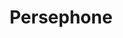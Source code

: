 ---
title: 'Persephone'
thumbnail: 'https://ik.imagekit.io/alexborecky/Nelisa/Persephone/PERSEPHONE.00_01_37_19.Still004_-hniBodbPYW3U.jpg'
hover: 'https://ik.imagekit.io/alexborecky/Nelisa/Persephone/gif-min_gUOCMM3RSu6vz.gif'
description: 'foo foo foo'

images: [
    #1
    { 
        src: 'https://ik.imagekit.io/alexborecky/Nelisa/Persephone/PERSEPHONE.00_00_21_11.Still002_A6cQgQ1z9eerc.jpg'
    },
    #2
    {
        src: 'https://ik.imagekit.io/alexborecky/Nelisa/Persephone/PERSEPHONE.00_04_17_21.Still013_4mXe3MDOfZT9J.jpg'
    },
    #3
    {
        src: 'https://ik.imagekit.io/alexborecky/Nelisa/Persephone/PERSEPHONE.00_01_37_19.Still004_-hniBodbPYW3U.jpg'
    },
    #4
    {
        src: 'https://ik.imagekit.io/alexborecky/Nelisa/Persephone/PERSEPHONE.00_01_56_05.Still005_Mpc2sSDJNUj3v.jpg'
    },
    #5
    {
        src: 'https://ik.imagekit.io/alexborecky/Nelisa/Persephone/PERSEPHONE.00_01_14_08.Still003_U1LOXFde22H5H.jpg'
    },
    #6
    {
        src: 'https://ik.imagekit.io/alexborecky/Nelisa/Persephone/PERSEPHONE.00_00_10_15.Still001_bbNH8kjRcyKc.jpg'
    },
    #7
    {
        src: 'https://ik.imagekit.io/alexborecky/Nelisa/Persephone/PERSEPHONE.00_02_48_14.Still008_99XAbbJ9gnTQ4.jpg'
    },
    #8
    {
        src: 'https://ik.imagekit.io/alexborecky/Nelisa/Persephone/PERSEPHONE.00_03_41_23.Still009_2tgiUdCCm4s3-.jpg'
    },
    #9
    {
        src: 'https://ik.imagekit.io/alexborecky/Nelisa/Persephone/PERSEPHONE.00_02_34_15.Still007_9BVQaVaLfycYY.jpg'
    },
    #10
    {
        src: 'https://ik.imagekit.io/alexborecky/Nelisa/Persephone/PERSEPHONE.00_03_56_22.Still011_ucOqyjvUM1wm.jpg'
    },
    #11
    {
        src: 'https://ik.imagekit.io/alexborecky/Nelisa/Persephone/PERSEPHONE.00_02_14_16.Still006_ZcF8E4Yg1BHjk.jpg'
    },
    #12
    {
        src: 'https://ik.imagekit.io/alexborecky/Nelisa/Persephone/PERSEPHONE.00_03_47_10.Still010_NDmDPDCOP1EGV.jpg'
    },
    #13
    {
        src: 'https://ik.imagekit.io/alexborecky/Nelisa/Persephone/PERSEPHONE.00_04_02_09.Still012_FwCUuISdinUf_.jpg'
    },
]

---